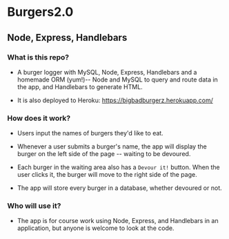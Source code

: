 # Burgers2.0

## Node, Express, Handlebars

### What is this repo?

* A burger logger with MySQL, Node, Express, Handlebars and a homemade ORM (yum!)-- Node and MySQL to query and route data in the app, and Handlebars to generate HTML.

* It is also deployed to Heroku: https://bigbadburgerz.herokuapp.com/

### How does it work?

* Users input the names of burgers they'd like to eat.

* Whenever a user submits a burger's name, the app will display the burger on the left side of the page -- waiting to be devoured.

* Each burger in the waiting area also has a `Devour it!` button. When the user clicks it, the burger will move to the right side of the page.

* The app will store every burger in a database, whether devoured or not.


### Who will use it?

* The app is for course work using Node, Express, and Handlebars in an application, but anyone is welcome to look at the code.